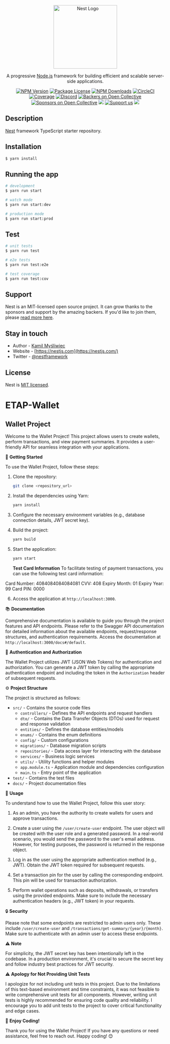 <p align="center">
  <a href="http://nestjs.com/" target="blank"><img src="https://nestjs.com/img/logo-small.svg" width="200" alt="Nest Logo" /></a>
</p>

[circleci-image]: https://img.shields.io/circleci/build/github/nestjs/nest/master?token=abc123def456
[circleci-url]: https://circleci.com/gh/nestjs/nest

  <p align="center">A progressive <a href="http://nodejs.org" target="_blank">Node.js</a> framework for building efficient and scalable server-side applications.</p>
    <p align="center">
<a href="https://www.npmjs.com/~nestjscore" target="_blank"><img src="https://img.shields.io/npm/v/@nestjs/core.svg" alt="NPM Version" /></a>
<a href="https://www.npmjs.com/~nestjscore" target="_blank"><img src="https://img.shields.io/npm/l/@nestjs/core.svg" alt="Package License" /></a>
<a href="https://www.npmjs.com/~nestjscore" target="_blank"><img src="https://img.shields.io/npm/dm/@nestjs/common.svg" alt="NPM Downloads" /></a>
<a href="https://circleci.com/gh/nestjs/nest" target="_blank"><img src="https://img.shields.io/circleci/build/github/nestjs/nest/master" alt="CircleCI" /></a>
<a href="https://coveralls.io/github/nestjs/nest?branch=master" target="_blank"><img src="https://coveralls.io/repos/github/nestjs/nest/badge.svg?branch=master#9" alt="Coverage" /></a>
<a href="https://discord.gg/G7Qnnhy" target="_blank"><img src="https://img.shields.io/badge/discord-online-brightgreen.svg" alt="Discord"/></a>
<a href="https://opencollective.com/nest#backer" target="_blank"><img src="https://opencollective.com/nest/backers/badge.svg" alt="Backers on Open Collective" /></a>
<a href="https://opencollective.com/nest#sponsor" target="_blank"><img src="https://opencollective.com/nest/sponsors/badge.svg" alt="Sponsors on Open Collective" /></a>
  <a href="https://paypal.me/kamilmysliwiec" target="_blank"><img src="https://img.shields.io/badge/Donate-PayPal-ff3f59.svg"/></a>
    <a href="https://opencollective.com/nest#sponsor"  target="_blank"><img src="https://img.shields.io/badge/Support%20us-Open%20Collective-41B883.svg" alt="Support us"></a>
  <a href="https://twitter.com/nestframework" target="_blank"><img src="https://img.shields.io/twitter/follow/nestframework.svg?style=social&label=Follow"></a>
</p>
  <!--[![Backers on Open Collective](https://opencollective.com/nest/backers/badge.svg)](https://opencollective.com/nest#backer)
  [![Sponsors on Open Collective](https://opencollective.com/nest/sponsors/badge.svg)](https://opencollective.com/nest#sponsor)-->

## Description

[Nest](https://github.com/nestjs/nest) framework TypeScript starter repository.

## Installation

```bash
$ yarn install
```

## Running the app

```bash
# development
$ yarn run start

# watch mode
$ yarn run start:dev

# production mode
$ yarn run start:prod
```

## Test

```bash
# unit tests
$ yarn run test

# e2e tests
$ yarn run test:e2e

# test coverage
$ yarn run test:cov
```

## Support

Nest is an MIT-licensed open source project. It can grow thanks to the sponsors and support by the amazing backers. If you'd like to join them, please [read more here](https://docs.nestjs.com/support).

## Stay in touch

- Author - [Kamil Myśliwiec](https://kamilmysliwiec.com)
- Website - [https://nestjs.com](https://nestjs.com/)
- Twitter - [@nestframework](https://twitter.com/nestframework)

## License

Nest is [MIT licensed](LICENSE).
# ETAP-Wallet
## Wallet Project

Welcome to the Wallet Project! This project allows users to create wallets, perform transactions, and view payment summaries. It provides a user-friendly API for seamless integration with your applications.

🚀 **Getting Started**

To use the Wallet Project, follow these steps:

1. Clone the repository:

   ```bash
   git clone <repository_url>
   ```

2. Install the dependencies using Yarn:

   ```bash
   yarn install
   ```

3. Configure the necessary environment variables (e.g., database connection details, JWT secret key).

4. Build the project:

   ```bash
   yarn build
   ```

5. Start the application:

   ```bash
   yarn start
   ```
   

   **Test Card Information**
To facilitate testing of payment transactions, you can use the following test card information:

Card Number: 4084084084084081
CVV: 408
Expiry Month: 01
Expiry Year: 99
Card PIN: 0000

6. Access the application at `http://localhost:3000`.

📚 **Documentation**

Comprehensive documentation is available to guide you through the project features and API endpoints. Please refer to the Swagger API documentation for detailed information about the available endpoints, request/response structures, and authentication requirements. Access the documentation at `http://localhost:3000/docs#/default`.

🔑 **Authentication and Authorization**

The Wallet Project utilizes JWT (JSON Web Tokens) for authentication and authorization. You can generate a JWT token by calling the appropriate authentication endpoint and including the token in the `Authorization` header of subsequent requests.

⚙️ **Project Structure**

The project is structured as follows:

- `src/` - Contains the source code files
  - `controllers/` - Defines the API endpoints and request handlers
  - `dto/` - Contains the Data Transfer Objects (DTOs) used for request and response validation
  - `entities/` - Defines the database entities/models
  - `enums/` - Contains the enum definitions
  - `config/` - Custom configurations
  - `migrations/` - Database migration scripts
  - `repositories/` - Data access layer for interacting with the database
  - `services/` - Business logic services
  - `utils/` - Utility functions and helper modules
  - `app.module.ts` - Application module and dependencies configuration
  - `main.ts` - Entry point of the application
- `test/` - Contains the test files
- `docs/` - Project documentation files

📖 **Usage**

To understand how to use the Wallet Project, follow this user story:

1. As an admin, you have the authority to create wallets for users and approve transactions.

2. Create a user using the `/user/create-user` endpoint. The user object will be created with the user role and a generated password. In a real-world scenario, you would send the password to the user's email address. However, for testing purposes, the password is returned in the response object.

3. Log in as the user using the appropriate authentication method (e.g., JWT). Obtain the JWT token required for subsequent requests.

4. Set a transaction pin for the user by calling the corresponding endpoint. This pin will be used for transaction authorization.

5. Perform wallet operations such as deposits, withdrawals, or transfers using the provided endpoints. Make sure to include the necessary authentication headers (e.g., JWT token) in your requests.

🔒 **Security**

Please note that some endpoints are restricted to admin users only. These include `/user/create-user` and `/transactions/get-summary/{year}/{month}`. Make sure to authenticate with an admin user to access these endpoints.

⚠️ **Note**

For simplicity, the JWT secret key has been intentionally left in the codebase. In a production environment, it's crucial to secure the secret key and follow industry best practices for JWT security.

⚠️ **Apology for Not Providing Unit Tests**

I apologize for not including unit tests in this project. Due to the limitations of this text-based environment and time constraints, it was not feasible to write comprehensive unit tests for all components. However, writing unit tests is highly recommended for ensuring code quality and reliability. I encourage you to add unit tests to the project to cover critical functionality and edge cases.



🌟 **Enjoy Coding!**

Thank you for using the Wallet Project! If you have any questions or need assistance, feel free to reach out. Happy coding! 😊